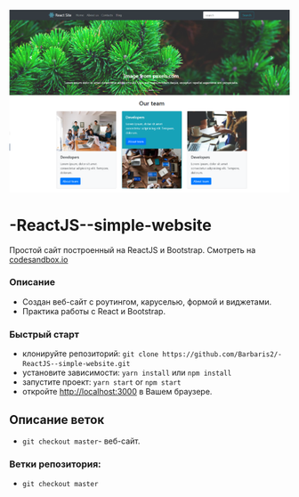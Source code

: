 ![](https://github.com/Barbaris2/-ReactJS--simple-website/blob/master/img/1.png)

# -ReactJS--simple-website

Простой сайт построенный на ReactJS и Bootstrap. Смотреть на [codesandbox.io](https://dzhig.csb.app/)

### Описание

- Cоздан веб-сайт с роутингом, каруселью, формой и виджетами.
- Практика работы с React и Bootstrap.

### Быстрый старт

- клонируйте репозиторий: `git clone https://github.com/Barbaris2/-ReactJS--simple-website.git`
- установите зависимости: `yarn install` или `npm install`
- запустите проект: `yarn start` or `npm start`
- откройте [http://localhost:3000](http://localhost:3000) в Вашем браузере.

## Описание веток

- `git checkout master`- веб-сайт.

### Ветки репозитория:

- `git checkout master`
